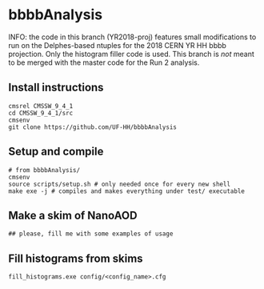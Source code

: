 # bbbbAnalysis

INFO: the code in this branch (YR2018-proj) features small modifications to run on the Delphes-based ntuples for the 2018 CERN YR HH bbbb projection.
Only the histogram filler code is used.
This branch is *not* meant to be merged with the master code for the Run 2 analysis.

## Install instructions
```
cmsrel CMSSW_9_4_1
cd CMSSW_9_4_1/src
cmsenv
git clone https://github.com/UF-HH/bbbbAnalysis
```

## Setup and compile
```
# from bbbbAnalysis/
cmsenv
source scripts/setup.sh # only needed once for every new shell
make exe -j # compiles and makes everything under test/ executable
````

## Make a skim of NanoAOD
```
## please, fill me with some examples of usage
````

## Fill histograms from skims
```
fill_histograms.exe config/<config_name>.cfg
````
